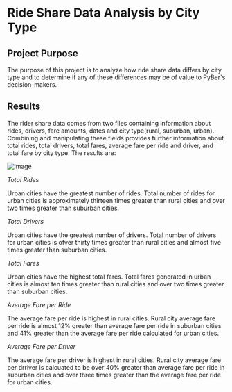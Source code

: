 # Ride Share Data Analysis by City Type

## Project Purpose

The purpose of this project is to analyze how ride share data differs by city type and to determine if any of these differences may be of value to PyBer's decision-makers. 

## Results
The rider share data comes from two files containing information about rides, drivers, fare amounts, dates and city type(rural, suburban, urban).  Combining and manipulating these fields provides further information about total rides, total drivers, total fares, average fare per ride and driver, and total fare by city type.  The results are:

![image](https://user-images.githubusercontent.com/84471904/126821812-163c05c6-db5d-4c9b-b897-c703592db3ef.png)


_Total Rides_

Urban cities have the greatest number of rides.  Total number of rides for urban cities is approximately thirteen times greater than rural cities and over two times greater than suburban cities.

_Total Drivers_

Urban cities have the greatest number of drivers.  Total number of drivers for urban cities is ofver thirty times greater than rural cities and almost five times greater than suburban cities.

_Total Fares_

Urban cities have the highest total fares.  Total fares generated in urban cities is almost ten times greater than rural cities and over two times greater than suburban cities.

_Average Fare per Ride_

The average fare per ride is highest in rural cities.  Rural city average fare per ride is almost 12% greater than average fare per ride in suburban cities and 41% greater than the average fare per ride calculated for urban cities.

_Average Fare per Driver_

The average fare per driver is highest in rural cities.  Rural city average fare per drriver is calcuated to be over 40% greater than average fare per ride in suburban cities and over three times greater than the average fare per ride for urban cities.




